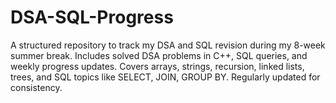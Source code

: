 # DSA-SQL-Progress
A structured repository to track my DSA and SQL revision during my 8-week summer break. Includes solved DSA problems in C++, SQL queries, and weekly progress updates. Covers arrays, strings, recursion, linked lists, trees, and SQL topics like SELECT, JOIN, GROUP BY. Regularly updated for consistency.
